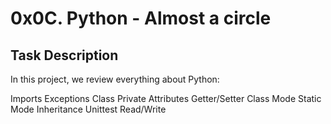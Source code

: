 # 0x0C. Python - Almost a circle

## Task Description
In this project, we review everything about Python:

Imports
Exceptions
Class
Private Attributes
Getter/Setter 
Class Mode
Static Mode
Inheritance
Unittest
Read/Write
